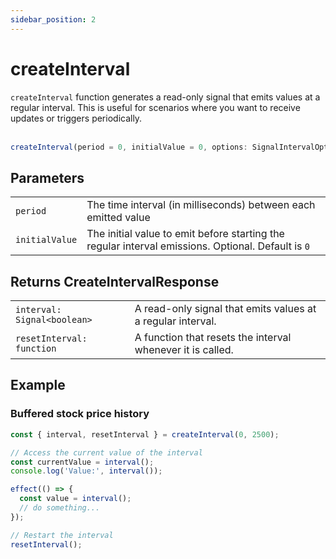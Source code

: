 ```yaml
---
sidebar_position: 2
---
```


# createInterval

<code>createInterval</code> function generates a read-only signal that emits values at a regular interval. This is useful for scenarios where you want to receive updates or triggers periodically.
<br/><br/>

```ts
createInterval(period = 0, initialValue = 0, options: SignalIntervalOptions = {}): CreateIntervalResponse
```

## Parameters

<table>
  <tbody>
    <tr>
      <td>
        <code>period</code>
      </td>
      <td> The time interval (in milliseconds) between each emitted value</td>
    </tr>
    <tr>
      <td> 
        <code>initialValue</code>
      </td>
      <td>
        The initial value to emit before starting the regular interval emissions.
        Optional. Default is <code>0</code>
      </td>
    </tr>
  </tbody>
</table>

## Returns CreateIntervalResponse

<table>
  <tbody>
    <tr>
      <td>
        <code>interval: Signal&lt;boolean></code>
      </td>
      <td> A read-only signal that emits values at a regular interval.</td>
    </tr>
    <tr>
      <td> 
        <code>resetInterval: function</code>
      </td>
      <td>
        A function that resets the interval whenever it is called.
      </td>
    </tr>
  </tbody>
</table>

## Example

### Buffered stock price history

```ts
const { interval, resetInterval } = createInterval(0, 2500);

// Access the current value of the interval
const currentValue = interval();
console.log('Value:', interval());

effect(() => {
  const value = interval();
  // do something...
});

// Restart the interval
resetInterval();
```
